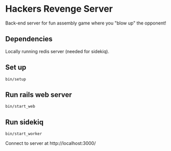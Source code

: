 # Hackers Revenge Server

Back-end server for fun assembly game where you "blow up" the opponent!

## Dependencies

Locally running redis server (needed for sidekiq).

## Set up

`bin/setup`

## Run rails web server

`bin/start_web`

## Run sidekiq

`bin/start_worker`

Connect to server at http://localhost:3000/

